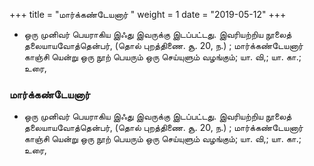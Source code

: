 ﻿+++
title = "மார்க்கண்டேயனார்  "
weight = 1
date = "2019-05-12"
+++


-  ஒரு முனிவர் பெயராகிய இஃது இவருக்கு இடப்பட்டது. இவரியற்றிய நூலைத் தலையாயவோத்தென்பர், (தொல் புறத்திணை. சூ. 20, ந.) ; மார்க்கண்டேயனார் காஞ்சி யென்று ஒரு நூற் பெயரும் ஒரு செய்யுளும் வழங்கும்; யா. வி,; யா. கா.; உரை, 
  
### மார்க்கண்டேயனார்  
-  ஒரு முனிவர் பெயராகிய இஃது இவருக்கு இடப்பட்டது. இவரியற்றிய நூலைத் தலையாயவோத்தென்பர், (தொல் புறத்திணை. சூ. 20, ந.) ; மார்க்கண்டேயனார் காஞ்சி யென்று ஒரு நூற் பெயரும் ஒரு செய்யுளும் வழங்கும்; யா. வி,; யா. கா.; உரை, 

